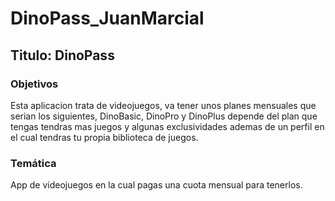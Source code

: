 # DinoPass_JuanMarcial
## Titulo: DinoPass     

### Objetivos
Esta aplicacion trata de videojuegos, va tener unos planes mensuales que serian los siguientes, DinoBasic, DinoPro y DinoPlus 
depende del plan que tengas tendras mas juegos y algunas exclusividades ademas de un perfil en el cual tendras tu propia biblioteca
de juegos.

### Temática
App de videojuegos en la cual pagas una cuota mensual para tenerlos.